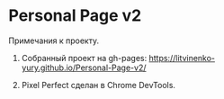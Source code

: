 # Personal Page v2
Примечания к проекту.

1. Собранный проект на gh-pages:  https://litvinenko-yury.github.io/Personal-Page-v2/

2. Pixel Perfect сделан в Chrome DevTools.
